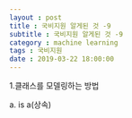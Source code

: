 ```yaml
---
layout : post
title : 국비지원 알게된 것 -9
subtitle : 국비지원 알게된 것 -9
category : machine learning
tags : 국비지원
date : 2019-03-22 18:00:00
---
```



1.클래스를 모델링하는 방법

a. is a(상속)
